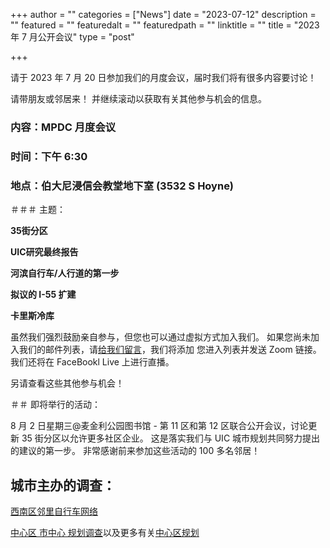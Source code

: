 +++
author = ""
categories = ["News"]
date = "2023-07-12"
description = ""
featured = ""
featuredalt = ""
featuredpath = ""
linktitle = ""
title = "2023 年 7 月公开会议"
type = "post"

+++ 

请于 2023 年 7 月 20 日参加我们的月度会议，届时我们将有很多内容要讨论！

请带朋友或邻居来！ 并继续滚动以获取有关其他参与机会的信息。

### 内容：MPDC 月度会议

### 时间：下午 6:30

### 地点：伯大尼浸信会教堂地下室 (3532 S Hoyne)

＃＃＃ 主题：

**35街分区**

**UIC研究最终报告**

**河滨自行车/人行道的第一步**

**拟议的 I-55 扩建**

**卡里斯冷库**


虽然我们强烈鼓励亲自参与，但您也可以通过虚拟方式加入我们。 如果您尚未加入我们的邮件列表，请<a href="mailto:mckinleyparkdevelopmentcouncil@gmail.com?Subject=Inquiry%20from%20Website" target="_top">给我们留言</a>，我们将添加 您进入列表并发送 Zoom 链接。 我们还将在 FaceBookl Live 上进行直播。

另请查看这些其他参与机会！

＃＃ 即将举行的活动：

8 月 2 日星期三@麦金利公园图书馆 - 第 11 区和第 12 区联合公开会议，讨论更新 35 街分区以允许更多社区企业。 这是落实我们与 UIC 城市规划共同努力提出的建议的第一步。 非常感谢前来参加这些活动的 100 多名邻居！

## 城市主办的调查：
[西南区邻里自行车网络](https://chicagocompletestreets.org/portfolio/southwest-side-neighborhood-bike-network/)

[中心区 市中心 规划调查](https://www.surveymonkey.com/r/CAP2024)以及更多有关[中心区规划](https://www.chicago.gov/city/en/sites/central-area-plan/home.html)
